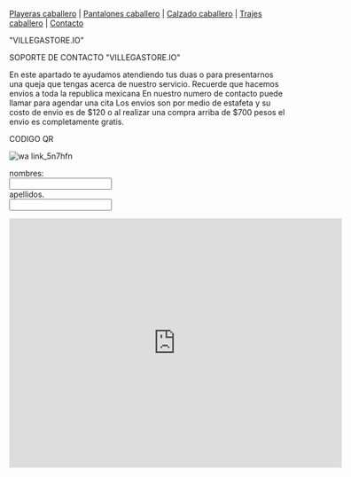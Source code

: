 [Playeras caballero](./Playerascaballero.md) | [Pantalones caballero](./Pantalonescaballero.md) | [Calzado caballero](./Calzadocaballero.md) | [Trajes caballero](./Trajescaballero.md) | [Contacto](./contacto.md)

 
 "VILLEGASTORE.IO"
 
 SOPORTE DE CONTACTO "VILLEGASTORE.IO"
 
 En este apartado te ayudamos atendiendo tus duas o para presentarnos una queja que tengas acerca de nuestro servicio.
Recuerde que hacemos envios a toda la republica mexicana 
En nuestro numero de contacto puede llamar para agendar una cita
Los envios son por medio de estafeta y su costo de envio es de $120 o al realizar una compra arriba de $700 pesos el envio es completamente gratis.

 
CODIGO QR


![wa link_5n7hfn](https://user-images.githubusercontent.com/100169864/158906933-42df7e17-810d-4748-b556-7bde22262042.png)



<form>
  <label for="name"> nombres:</label><br>
  <input type="text" id="name" name="name" value=""><br>
    <label for="lname">apellidos.</label><br>
    <input type="text" id="lname" name="lname" value=""> <br>
    </form>

<iframe src="https://www.google.com/maps/embed?pb=!1m18!1m12!1m3!1d3762.7612374558707!2d-99.0703770850905!3d19.422719546029462!2m3!1f0!2f0!3f0!3m2!1i1024!2i768!4f13.1!3m3!1m2!1s0x85d1fc6f81302925%3A0x7dc084d40095b908!2sCentro%20de%20Estudios%20Tecnol%C3%B3gicos%20Industrial%20y%20de%20Servicios%20(CETis%2032)!5e0!3m2!1ses!2smx!4v1648765280402!5m2!1ses!2smx" width="600" height="450" style="border:0;" allowfullscreen="" loading="lazy" referrerpolicy="no-referrer-when-downgrade"></iframe>
